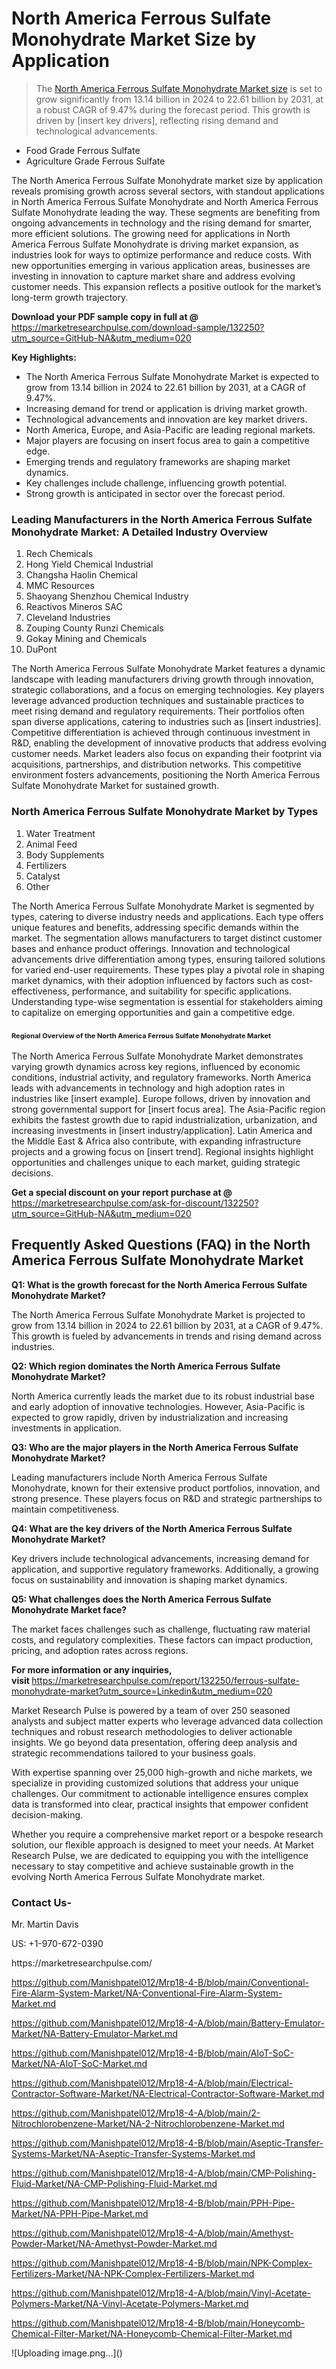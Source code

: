 <h1>North America Ferrous Sulfate Monohydrate Market&nbsp;Size by Application</h1><blockquote><p>The <a href="https://marketresearchpulse.com/download-sample/132250?utm_source=GitHub-NA&amp;utm_medium=020">North America Ferrous Sulfate Monohydrate Market size</a> is set to grow significantly from 13.14 billion in 2024 to 22.61 billion by 2031, at a robust CAGR of 9.47% during the forecast period. This growth is driven by [insert key drivers], reflecting rising demand and technological advancements.</p></blockquote><ul><li>Food Grade Ferrous Sulfate <li> Agriculture Grade Ferrous Sulfate</li></ul><p>The North America Ferrous Sulfate Monohydrate market size by application reveals promising growth across several sectors, with standout applications in North America Ferrous Sulfate Monohydrate and North America Ferrous Sulfate Monohydrate leading the way. These segments are benefiting from ongoing advancements in technology and the rising demand for smarter, more efficient solutions. The growing need for applications in North America Ferrous Sulfate Monohydrate is driving market expansion, as industries look for ways to optimize performance and reduce costs. With new opportunities emerging in various application areas, businesses are investing in innovation to capture market share and address evolving customer needs. This expansion reflects a positive outlook for the market’s long-term growth trajectory.</p><p><strong>Download your PDF sample copy in full at @ </strong><a href="https://marketresearchpulse.com/download-sample/132250?utm_source=GitHub-NA&amp;utm_medium=020">https://marketresearchpulse.com/download-sample/132250?utm_source=GitHub-NA&amp;utm_medium=020</a></p><p><strong>Key Highlights: </strong></p><ul><li>The North America Ferrous Sulfate Monohydrate Market is expected to grow from 13.14 billion in 2024 to 22.61 billion by 2031, at a CAGR of 9.47%.</li><li>Increasing demand for trend or application is driving market growth.</li><li>Technological advancements and innovation are key market drivers.</li><li>North America, Europe, and Asia-Pacific are leading regional markets.</li><li>Major players are focusing on insert focus area to gain a competitive edge.</li><li>Emerging trends and regulatory frameworks are shaping market dynamics.</li><li>Key challenges include challenge, influencing growth potential.</li><li>Strong growth is anticipated in sector over the forecast period.</li></ul><h3>Leading Manufacturers in the North America Ferrous Sulfate Monohydrate Market: A Detailed Industry Overview</h3><ol><li>Rech Chemicals</li><li>Hong Yield Chemical Industrial</li><li>Changsha Haolin Chemical</li><li>MMC Resources</li><li>Shaoyang Shenzhou Chemical Industry</li><li>Reactivos Mineros SAC</li><li>Cleveland Industries</li><li>Zouping County Runzi Chemicals</li><li>Gokay Mining and Chemicals</li><li>DuPont</li></ol><div class="flex max-w-full flex-col flex-grow"><div class="min-h-8 text-message flex w-full flex-col items-end gap-2 whitespace-normal break-words [.text-message+&amp;]:mt-5" dir="auto" data-message-author-role="assistant" data-message-id="fd8432e4-4910-450d-b182-61b7bfb0a01f" data-message-model-slug="gpt-4o"><div class="flex w-full flex-col gap-1 empty:hidden first:pt-[3px]"><div class="markdown prose w-full break-words dark:prose-invert light"><p>The North America Ferrous Sulfate Monohydrate Market features a dynamic landscape with leading manufacturers driving growth through innovation, strategic collaborations, and a focus on emerging technologies. Key players leverage advanced production techniques and sustainable practices to meet rising demand and regulatory requirements. Their portfolios often span diverse applications, catering to industries such as [insert industries]. Competitive differentiation is achieved through continuous investment in R&amp;D, enabling the development of innovative products that address evolving customer needs. Market leaders also focus on expanding their footprint via acquisitions, partnerships, and distribution networks. This competitive environment fosters advancements, positioning the North America Ferrous Sulfate Monohydrate Market for sustained growth.</p></div></div></div></div><h3>North America Ferrous Sulfate Monohydrate Market by Types</h3><ol><li>Water Treatment <li> Animal Feed <li> Body Supplements <li> Fertilizers <li> Catalyst <li> Other</li></ol><div class="flex max-w-full flex-col flex-grow"><div class="min-h-8 text-message flex w-full flex-col items-end gap-2 whitespace-normal break-words [.text-message+&amp;]:mt-5" dir="auto" data-message-author-role="assistant" data-message-id="084470be-0bb7-4664-bddf-5156b4f41249" data-message-model-slug="gpt-4o-mini"><div class="flex w-full flex-col gap-1 empty:hidden first:pt-[3px]"><div class="markdown prose w-full break-words dark:prose-invert light"><p>The North America Ferrous Sulfate Monohydrate Market is segmented by types, catering to diverse industry needs and applications. Each type offers unique features and benefits, addressing specific demands within the market. The segmentation allows manufacturers to target distinct customer bases and enhance product offerings. Innovation and technological advancements drive differentiation among types, ensuring tailored solutions for varied end-user requirements. These types play a pivotal role in shaping market dynamics, with their adoption influenced by factors such as cost-effectiveness, performance, and suitability for specific applications. Understanding type-wise segmentation is essential for stakeholders aiming to capitalize on emerging opportunities and gain a competitive edge.</p></div></div></div></div><h3><span style="font-size: 11px;">Regional Overview of the North America Ferrous Sulfate Monohydrate Market</span></h3><div class="flex max-w-full flex-col flex-grow"><div class="min-h-8 text-message flex w-full flex-col items-end gap-2 whitespace-normal break-words [.text-message+&amp;]:mt-5" dir="auto" data-message-author-role="assistant" data-message-id="e9038762-ce64-4e30-91c9-9bd413514231" data-message-model-slug="gpt-4o-mini"><div class="flex w-full flex-col gap-1 empty:hidden first:pt-[3px]"><div class="markdown prose w-full break-words dark:prose-invert light"><p>The North America Ferrous Sulfate Monohydrate Market demonstrates varying growth dynamics across key regions, influenced by economic conditions, industrial activity, and regulatory frameworks. North America leads with advancements in technology and high adoption rates in industries like [insert example]. Europe follows, driven by innovation and strong governmental support for [insert focus area]. The Asia-Pacific region exhibits the fastest growth due to rapid industrialization, urbanization, and increasing investments in [insert industry/application]. Latin America and the Middle East &amp; Africa also contribute, with expanding infrastructure projects and a growing focus on [insert trend]. Regional insights highlight opportunities and challenges unique to each market, guiding strategic decisions.</p></div></div></div></div><p><strong>Get a special discount on your report purchase at @ </strong><a href="https://marketresearchpulse.com/ask-for-discount/132250?utm_source=GitHub-NA&amp;utm_medium=020">https://marketresearchpulse.com/ask-for-discount/132250?utm_source=GitHub-NA&amp;utm_medium=020</a></p><h2>Frequently Asked Questions (FAQ) in the North America Ferrous Sulfate Monohydrate Market</h2><p><strong>Q1: What is the growth forecast for the North America Ferrous Sulfate Monohydrate Market?</strong></p><p>The North America Ferrous Sulfate Monohydrate Market is projected to grow from 13.14 billion in 2024 to 22.61 billion by 2031, at a CAGR of 9.47%. This growth is fueled by advancements in trends and rising demand across industries.</p><p><strong>Q2: Which region dominates the North America Ferrous Sulfate Monohydrate Market?</strong></p><p>North America currently leads the market due to its robust industrial base and early adoption of innovative technologies. However, Asia-Pacific is expected to grow rapidly, driven by industrialization and increasing investments in application.</p><p><strong>Q3: Who are the major players in the North America Ferrous Sulfate Monohydrate Market?</strong></p><p>Leading manufacturers include North America Ferrous Sulfate Monohydrate, known for their extensive product portfolios, innovation, and strong presence. These players focus on R&amp;D and strategic partnerships to maintain competitiveness.</p><p><strong>Q4: What are the key drivers of the North America Ferrous Sulfate Monohydrate Market?</strong></p><p>Key drivers include technological advancements, increasing demand for application, and supportive regulatory frameworks. Additionally, a growing focus on sustainability and innovation is shaping market dynamics.</p><p><strong>Q5: What challenges does the North America Ferrous Sulfate Monohydrate Market face?</strong></p><p>The market faces challenges such as challenge, fluctuating raw material costs, and regulatory complexities. These factors can impact production, pricing, and adoption rates across regions.</p><p><strong>For more information or any inquiries, visit&nbsp;</strong><a href="https://marketresearchpulse.com/report/132250/ferrous-sulfate-monohydrate-market?utm_source=Linkedin&utm_medium=020">https://marketresearchpulse.com/report/132250/ferrous-sulfate-monohydrate-market?utm_source=Linkedin&utm_medium=020</a></p><p>Market Research Pulse is powered by a team of over 250 seasoned analysts and subject matter experts who leverage advanced data collection techniques and robust research methodologies to deliver actionable insights. We go beyond data presentation, offering deep analysis and strategic recommendations tailored to your business goals.</p><p>With expertise spanning over 25,000 high-growth and niche markets, we specialize in providing customized solutions that address your unique challenges. Our commitment to actionable intelligence ensures complex data is transformed into clear, practical insights that empower confident decision-making.</p><p>Whether you require a comprehensive market report or a bespoke research solution, our flexible approach is designed to meet your needs. At Market Research Pulse, we are dedicated to equipping you with the intelligence necessary to stay competitive and achieve sustainable growth in the evolving North America Ferrous Sulfate Monohydrate market.</p><h3><strong>Contact Us-</strong></h3><p>Mr. Martin Davis</p><p>US: +1-970-672-0390</p><p>https://marketresearchpulse.com/</p><p><a href="https://github.com/Manishpatel012/Mrp18-4-B/blob/main/Conventional-Fire-Alarm-System-Market/NA-Conventional-Fire-Alarm-System-Market.md">https://github.com/Manishpatel012/Mrp18-4-B/blob/main/Conventional-Fire-Alarm-System-Market/NA-Conventional-Fire-Alarm-System-Market.md</a></p><p><a href="https://github.com/Manishpatel012/Mrp18-4-A/blob/main/Battery-Emulator-Market/NA-Battery-Emulator-Market.md">https://github.com/Manishpatel012/Mrp18-4-A/blob/main/Battery-Emulator-Market/NA-Battery-Emulator-Market.md</a></p><p><a href="https://github.com/Manishpatel012/Mrp18-4-B/blob/main/AIoT-SoC-Market/NA-AIoT-SoC-Market.md">https://github.com/Manishpatel012/Mrp18-4-B/blob/main/AIoT-SoC-Market/NA-AIoT-SoC-Market.md</a></p><p><a href="https://github.com/Manishpatel012/Mrp18-4-A/blob/main/Electrical-Contractor-Software-Market/NA-Electrical-Contractor-Software-Market.md">https://github.com/Manishpatel012/Mrp18-4-A/blob/main/Electrical-Contractor-Software-Market/NA-Electrical-Contractor-Software-Market.md</a></p><p><a href="https://github.com/Manishpatel012/Mrp18-4-A/blob/main/2-Nitrochlorobenzene-Market/NA-2-Nitrochlorobenzene-Market.md">https://github.com/Manishpatel012/Mrp18-4-A/blob/main/2-Nitrochlorobenzene-Market/NA-2-Nitrochlorobenzene-Market.md</a></p><p><a href="https://github.com/Manishpatel012/Mrp18-4-B/blob/main/Aseptic-Transfer-Systems-Market/NA-Aseptic-Transfer-Systems-Market.md">https://github.com/Manishpatel012/Mrp18-4-B/blob/main/Aseptic-Transfer-Systems-Market/NA-Aseptic-Transfer-Systems-Market.md</a></p><p><a href="https://github.com/Manishpatel012/Mrp18-4-A/blob/main/CMP-Polishing-Fluid-Market/NA-CMP-Polishing-Fluid-Market.md">https://github.com/Manishpatel012/Mrp18-4-A/blob/main/CMP-Polishing-Fluid-Market/NA-CMP-Polishing-Fluid-Market.md</a></p><p><a href="https://github.com/Manishpatel012/Mrp18-4-B/blob/main/PPH-Pipe-Market/NA-PPH-Pipe-Market.md">https://github.com/Manishpatel012/Mrp18-4-B/blob/main/PPH-Pipe-Market/NA-PPH-Pipe-Market.md</a></p><p><a href="https://github.com/Manishpatel012/Mrp18-4-A/blob/main/Amethyst-Powder-Market/NA-Amethyst-Powder-Market.md">https://github.com/Manishpatel012/Mrp18-4-A/blob/main/Amethyst-Powder-Market/NA-Amethyst-Powder-Market.md</a></p><p><a href="https://github.com/Manishpatel012/Mrp18-4-B/blob/main/NPK-Complex-Fertilizers-Market/NA-NPK-Complex-Fertilizers-Market.md">https://github.com/Manishpatel012/Mrp18-4-B/blob/main/NPK-Complex-Fertilizers-Market/NA-NPK-Complex-Fertilizers-Market.md</a></p><p><a href="https://github.com/Manishpatel012/Mrp18-4-A/blob/main/Vinyl-Acetate-Polymers-Market/NA-Vinyl-Acetate-Polymers-Market.md">https://github.com/Manishpatel012/Mrp18-4-A/blob/main/Vinyl-Acetate-Polymers-Market/NA-Vinyl-Acetate-Polymers-Market.md</a></p><p><a href="https://github.com/Manishpatel012/Mrp18-4-B/blob/main/Honeycomb-Chemical-Filter-Market/NA-Honeycomb-Chemical-Filter-Market.md">https://github.com/Manishpatel012/Mrp18-4-B/blob/main/Honeycomb-Chemical-Filter-Market/NA-Honeycomb-Chemical-Filter-Market.md</a></p>
![Uploading image.png…]()
